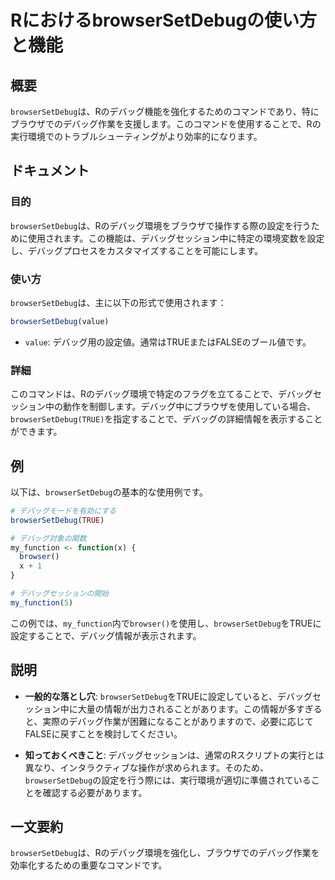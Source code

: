 <!--
Meta Description: # RにおけるbrowserSetDebugの使い方と機能 ## 概要 `browserSetDebug`は、Rのデバッグ機能を強化するためのコマンドであり、特にブラウザでのデバッグ作業を支援します。このコマンドを使用することで、Rの実行環境でのトラブルシューティングがより効率的になります。 ## ...
Meta Keywords: browsersetdebug, my_function, value, true, browser
-->

# RにおけるbrowserSetDebugの使い方と機能

## 概要
`browserSetDebug`は、Rのデバッグ機能を強化するためのコマンドであり、特にブラウザでのデバッグ作業を支援します。このコマンドを使用することで、Rの実行環境でのトラブルシューティングがより効率的になります。

## ドキュメント
### 目的
`browserSetDebug`は、Rのデバッグ環境をブラウザで操作する際の設定を行うために使用されます。この機能は、デバッグセッション中に特定の環境変数を設定し、デバッグプロセスをカスタマイズすることを可能にします。

### 使い方
`browserSetDebug`は、主に以下の形式で使用されます：

```R
browserSetDebug(value)
```

- `value`: デバッグ用の設定値。通常はTRUEまたはFALSEのブール値です。

### 詳細
このコマンドは、Rのデバッグ環境で特定のフラグを立てることで、デバッグセッション中の動作を制御します。デバッグ中にブラウザを使用している場合、`browserSetDebug(TRUE)`を指定することで、デバッグの詳細情報を表示することができます。

## 例
以下は、`browserSetDebug`の基本的な使用例です。

```R
# デバッグモードを有効にする
browserSetDebug(TRUE)

# デバッグ対象の関数
my_function <- function(x) {
  browser()
  x + 1
}

# デバッグセッションの開始
my_function(5)
```

この例では、`my_function`内で`browser()`を使用し、`browserSetDebug`をTRUEに設定することで、デバッグ情報が表示されます。

## 説明
- **一般的な落とし穴**: `browserSetDebug`をTRUEに設定していると、デバッグセッション中に大量の情報が出力されることがあります。この情報が多すぎると、実際のデバッグ作業が困難になることがありますので、必要に応じてFALSEに戻すことを検討してください。
  
- **知っておくべきこと**: デバッグセッションは、通常のRスクリプトの実行とは異なり、インタラクティブな操作が求められます。そのため、`browserSetDebug`の設定を行う際には、実行環境が適切に準備されていることを確認する必要があります。

## 一文要約
`browserSetDebug`は、Rのデバッグ環境を強化し、ブラウザでのデバッグ作業を効率化するための重要なコマンドです。